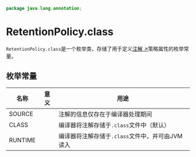 ```java
package java.lang.annotation;
```

# RetentionPolicy.class

`RetentionPolicy.class`是一个枚举类，存储了用于定义[注解 ↗](../annotation.md)策略属性的枚举常量。

## 枚举常量

| 名称      | 意义  | 用途                            |
|---------|-----|-------------------------------|
| SOURCE  |     | 注解的信息仅存在于编译器处理期间              |
| CLASS   |     | 编译器将注解存储于`.class`文件中（默认）      |
| RUNTIME |     | 编译器将注解存储于`.class`文件中，并可由JVM读入 |
